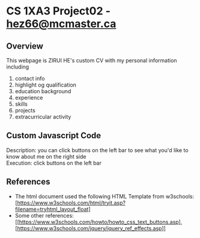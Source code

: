 # CS 1XA3 Project02 - <hez66@mcmaster.ca>

## Overview
This webpage is ZIRUI HE's custom CV with my personal information including
1. contact info
1. highlight og qualification
1. education background
1. experience
1. skills
1. projects
1. extracurricular activity

## Custom Javascript Code
Description: you can click buttons on the left bar to see what you'd like to know about me on the right side\
Execution: click buttons on the left bar

## References
- The html document used the following HTML Template from w3schools: [https://www.w3schools.com/html/tryit.asp?filename=tryhtml_layout_float]
- Some other references: [[https://www.w3schools.com/howto/howto_css_text_buttons.asp], [https://www.w3schools.com/jquery/jquery_ref_effects.asp]]
